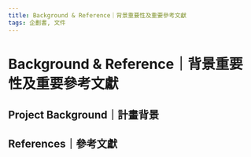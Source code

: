 ```yaml
---
title: Background & Reference｜背景重要性及重要參考文獻
tags: 企劃書, 文件
---
```


# Background & Reference｜背景重要性及重要參考文獻

## Project Background｜計畫背景

## References｜參考文獻